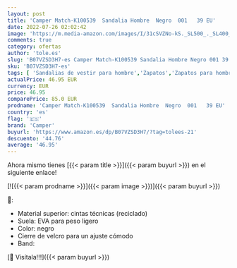 ```yaml
---
layout: post
title: 'Camper Match-K100539  Sandalia Hombre  Negro  001   39 EU'
date: 2022-07-26 02:02:42
image: 'https://m.media-amazon.com/images/I/31cSVZNo-kS._SL500_._SL400_.jpg'
comments: true
category: ofertas
author: 'tole.es'
slug: 'B07VZSD3H7-es Camper Match-K100539 Sandalia Hombre Negro 001 39 EU'
sku: 'B07VZSD3H7-es'
tags: [ 'Sandalias de vestir para hombre','Zapatos','Zapatos para hombre','Zapatos y complementos','camper','sandalia','🇪🇸', ]
actualPrice: 46.95 EUR
currency: EUR
price: 46.95
comparePrice: 85.0 EUR
prodname: 'Camper Match-K100539  Sandalia Hombre  Negro  001   39 EU'
country: 'es'
flag: '🇪🇸'
brand: 'Camper'
buyurl: 'https://www.amazon.es/dp/B07VZSD3H7/?tag=tolees-21'
descuento: '44.76'
average: '46.95'
---
```


Ahora mismo tienes [{{< param title >}}]({{< param buyurl >}}) en el siguiente enlace!

[![{{< param prodname >}}]({{< param image >}})]({{< param buyurl >}})

🔎:

- Material superior: cintas técnicas (reciclado)
- Suela: EVA para peso ligero
- Color: negro
- Cierre de velcro para un ajuste cómodo
- Band:

[🛒 Visítala!!!]({{< param buyurl >}})
